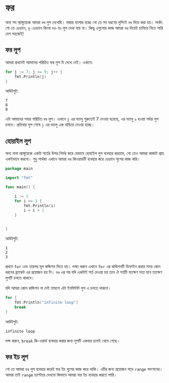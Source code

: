 # ফর
অন্য সব ল্যাঙ্গুয়েজে আমরা `ফর` লুপ দেখেছি। মজার ব্যাপার হচ্ছে গো তে সব ধরণের লুপিংই `ফর` দিয়ে করা হয়। অর্থাৎ গো তে `হোয়াইল`, `ডু-হোয়াইল` কিংবা `ফর-ইচ` লুপ দেখা যায় না। কিন্তু এগুলোর কাজ আমরা `ফর` দিয়েই চালিয়ে নিতে পারি বেশ সহজেই!  

## ফর লুপ

আমরা প্রথমেই আমাদের পরিচিত ফর লুপ টা দেখে নেই। এখানে: 

```go
for j := 7; j <= 9; j++ {
	fmt.Println(j)
}
```
আউটপুট:  
```
7
8
9
```

এটা আমাদের সবার পরিচিত `ফর` লুপ। এখানে `j` এর ভ্যালু শুরুতেই 7 দেওয়া হয়েছে, এর ভ্যালু ৯ হওয়া পর্যন্ত লুপ চলবে। প্রতিবার লুপ শেষে `j` এর ভ্যালু এক বাড়িয়ে দেওয়া হচ্ছে। 

## হোয়াইল লুপ 

অন্য নানা ল্যাঙ্গুয়েজে একটা শর্তের উপর নির্ভর করে যেভাবে হোয়াইল লুপ ব্যবহার করতাম, গো তেও আমরা কাজটা প্রায় একইভাবে করবো। শুধু পার্থক্য এখানে আমরা `ফর` কিওয়ার্ডটি ব্যবহার করে `হোয়াইল` লুপের কাজ করি। 

```go
package main

import "fmt"

func main() {

    i := 1
    for i <= 3 {
        fmt.Println(i)
        i = i + 1
    }


}
```

আউটপুট:  
```
1
2
3
```
প্রথমে `for` এবং তারপর মূল কন্ডিশন দিতে হয়। লক্ষ্য করুন এখানে `for` এর কন্ডিশনটি ডিফাইন করার সময় কোন ধরনের ব্র্যাকেট এর প্রয়োজন হয় নি। `ফর` এর পর যদি একটাই শর্ত দেওয়া হয় তবে ঐ শর্তটি যতক্ষণ সত্য হবে ততক্ষণ লুপটি চলতে থাকবে। 

যদি আমরা কোন কন্ডিশন না দেই তাহলে এটা ইনফিনিট লুপ এ চলতে থাকবে। 

```go
for {
	fmt.Println("infinite loop")
	break
}
 ```

আউটপুট:  
```
infinite loop
```
লক্ষ করুন, `break` কি-ওয়ার্ড ব্যবহার করার জন্য লুপটি একবার চলেই থেমে গেছে।  

## ফর ইচ লুপ

গো তে আমরা `ফর` লুপ ব্যবহার করেই ফর ইচ লুপের কাজ করে থাকি। এটির জন্য প্রয়োজন পড়ে `range` ফাংশনের। আমরা তাই `range` চ্যাপ্টারে দেখবো কিভাবে আমরা ফর ইচ ব্যবহার করতে পারি।  